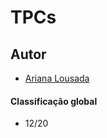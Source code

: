 # TPCs

## Autor
 * [Ariana Lousada](https://github.com/arbl42)

#### Classificação global
 * 12/20
